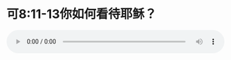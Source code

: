 # 可8:11-13你如何看待耶稣？

<audio style="width: 100%;" preload="false" controls controlslist="nodownload"><source src="http://file.simai.life/audio/mp3/old/26546.mp3" type="audio/mpeg">Your browser does not support the audio element.</audio>


